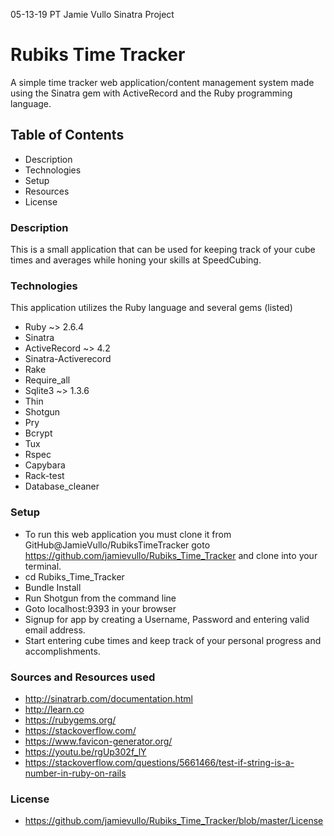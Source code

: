 05-13-19 PT Jamie Vullo Sinatra Project

# Rubiks Time Tracker
A simple time tracker web application/content management system made using the Sinatra gem with ActiveRecord and the Ruby programming language. 

## Table of Contents
* Description
* Technologies
* Setup
* Resources
* License

### Description
This is a small application that can be used for keeping track of your cube times and averages while honing your skills at SpeedCubing.

### Technologies
This application utilizes the Ruby language and several gems (listed)
* Ruby ~> 2.6.4
* Sinatra
* ActiveRecord ~> 4.2
* Sinatra-Activerecord
* Rake
* Require_all
* Sqlite3 ~> 1.3.6
* Thin
* Shotgun
* Pry
* Bcrypt
* Tux
* Rspec
* Capybara
* Rack-test
* Database_cleaner

### Setup
* To run this web application you must clone it from GitHub@JamieVullo/RubiksTimeTracker goto https://github.com/jamievullo/Rubiks_Time_Tracker and clone into your terminal.
* cd Rubiks_Time_Tracker
* Bundle Install
* Run Shotgun from the command line
* Goto localhost:9393 in your browser
* Signup for app by creating a Username, Password and entering valid email address.
* Start entering cube times and keep track of your personal progress and accomplishments.

### Sources and Resources used
* http://sinatrarb.com/documentation.html
* http://learn.co
* https://rubygems.org/
* https://stackoverflow.com/
* https://www.favicon-generator.org/
* https://youtu.be/rgUp302f_lY
* https://stackoverflow.com/questions/5661466/test-if-string-is-a-number-in-ruby-on-rails

### License
* https://github.com/jamievullo/Rubiks_Time_Tracker/blob/master/License